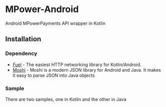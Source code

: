 # MPower-Android
Android MPowerPayments API wrapper in Kotlin

## Installation

### Dependency
* [Fuel](https://github.com/kittinunf/Fuel) - The easiest HTTP networking library for Kotlin/Android.
* [Moshi](https://github.com/square/moshi) - Moshi is a modern JSON library for Android and Java. It makes it easy to parse JSON into Java objects

### Sample
There are two samples, one in Kotlin and the other in Java